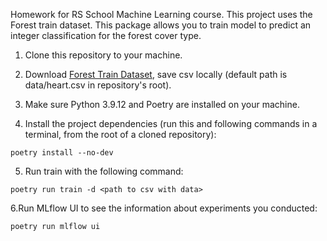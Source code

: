 Homework for RS School Machine Learning course.
This project uses the Forest train dataset.
This package allows you to train model to predict an integer classification for the forest cover type.

1. Clone this repository to your machine.

2. Download [Forest Train Dataset](https://www.kaggle.com/competitions/forest-cover-type-prediction), save csv locally (default path is data/heart.csv in repository's root).

3. Make sure Python 3.9.12 and Poetry are installed on your machine.

4. Install the project dependencies (run this and following commands in a terminal, from the root of a cloned repository):

```
poetry install --no-dev
```

5. Run train with the following command:

```
poetry run train -d <path to csv with data>
```

6.Run MLflow UI to see the information about experiments you conducted:

```
poetry run mlflow ui
```











